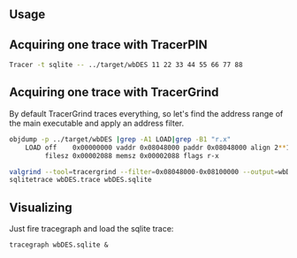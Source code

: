 ## Usage

## Acquiring one trace with TracerPIN


```bash
Tracer -t sqlite -- ../target/wbDES 11 22 33 44 55 66 77 88
```

## Acquiring one trace with TracerGrind

By default TracerGrind traces everything, so let's find the address range of the main executable and apply an address filter.

```bash
objdump -p ../target/wbDES |grep -A1 LOAD|grep -B1 "r.x"
    LOAD off    0x00000000 vaddr 0x08048000 paddr 0x08048000 align 2**12
         filesz 0x00002088 memsz 0x00002088 flags r-x

valgrind --tool=tracergrind --filter=0x08048000-0x08100000 --output=wbDES.trace ../target/wbDES 11 22 33 44 55 66 77 88
sqlitetrace wbDES.trace wbDES.sqlite
```

## Visualizing

Just fire tracegraph and load the sqlite trace:

```
tracegraph wbDES.sqlite &
```
